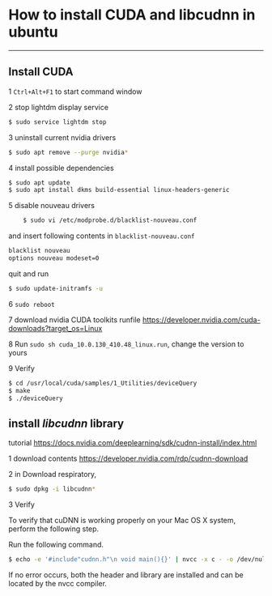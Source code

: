 # How to install CUDA and libcudnn in ubuntu
-------------
## Install CUDA
1 `Ctrl+Alt+F1` to start command window

2 stop lightdm display service 
```bash
$ sudo service lightdm stop
```

3 uninstall current nvidia drivers 
```bash
$ sudo apt remove --purge nvidia*
```

4 install possible dependencies 
```bash
$ sudo apt update
$ sudo apt install dkms build-essential linux-headers-generic
```

5 disable nouveau drivers
```bash
    $ sudo vi /etc/modprobe.d/blacklist-nouveau.conf
``` 
and insert following contents in `blacklist-nouveau.conf`
```bash
blacklist nouveau
options nouveau modeset=0
```
quit and run
```bash
$ sudo update-initramfs -u
```

6 `sudo reboot`

7 download nvidia CUDA toolkits runfile
https://developer.nvidia.com/cuda-downloads?target_os=Linux

8 Run `sudo sh cuda_10.0.130_410.48_linux.run`, change the version to yours

9 Verify
```bash
$ cd /usr/local/cuda/samples/1_Utilities/deviceQuery
$ make
$ ./deviceQuery
```

## install *libcudnn* library
tutorial https://docs.nvidia.com/deeplearning/sdk/cudnn-install/index.html

1 download contents https://developer.nvidia.com/rdp/cudnn-download

2 in Download respiratory,
```bash
$ sudo dpkg -i libcudnn*
```

3 Verify

 To verify that cuDNN is working properly on your Mac OS X system, perform the following step.

Run the following command.
```bash
$ echo -e '#include"cudnn.h"\n void main(){}' | nvcc -x c - -o /dev/null -I/usr/local/cuda/include -L/usr/local/cuda/lib -lcudnn
```

If no error occurs, both the header and library are installed and can be located by the nvcc compiler.
 
